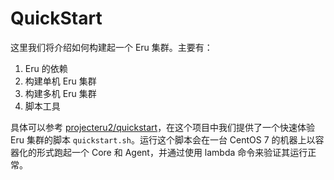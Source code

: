 QuickStart
===========

这里我们将介绍如何构建起一个 Eru 集群。主要有：

1. Eru 的依赖
2. 构建单机 Eru 集群
3. 构建多机 Eru 集群
4. 脚本工具

具体可以参考 [projecteru2/quickstart](https://github.com/projecteru2/quickstart)，在这个项目中我们提供了一个快速体验 Eru 集群的脚本 `quickstart.sh`。运行这个脚本会在一台 CentOS 7 的机器上以容器化的形式跑起一个 Core 和 Agent，并通过使用 lambda 命令来验证其运行正常。

<script type="text/javascript" src="https://asciinema.org/a/138536.js" id="asciicast-138536" async></script>
